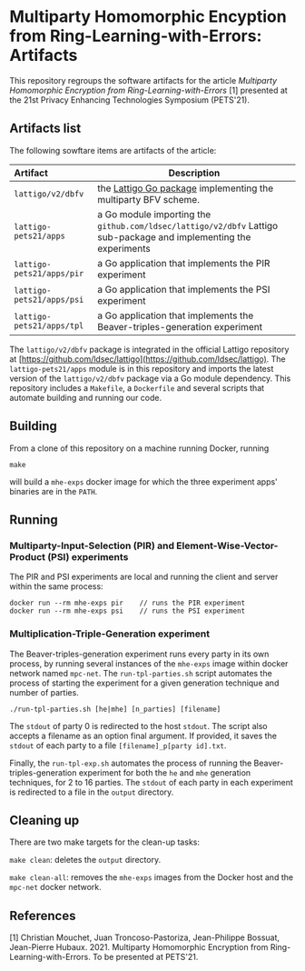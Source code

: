 # Multiparty Homomorphic Encyption from Ring-Learning-with-Errors: Artifacts

This repository regroups the software artifacts for the article _Multiparty Homomorphic Encryption from Ring-Learning-with-Errors_ [1] presented at the 21st Privacy Enhancing Technologies Symposium (PETS'21).

## Artifacts list

The following sowftare items are artifacts of the article:

| Artifact                               | Description                                                                                                        |
| :------------------------------------- | -----------------------------------------------------------------------------------------------------------------  |
|  `lattigo/v2/dbfv`                     | the [Lattigo Go package](https://github.com/ldsec/lattigo/tree/master/dbfv) implementing the multiparty BFV scheme.|
|  `lattigo-pets21/apps`                 | a Go module importing the `github.com/ldsec/lattigo/v2/dbfv` Lattigo sub-package and implementing the experiments  |
|  `lattigo-pets21/apps/pir`             | a Go application that implements the PIR experiment                                                                |
|  `lattigo-pets21/apps/psi`             | a Go application that implements the PSI experiment                                                                |
|  `lattigo-pets21/apps/tpl`             | a Go application that implements the Beaver-triples-generation experiment                                          |


The `lattigo/v2/dbfv` package is integrated in the official Lattigo repository at [https://github.com/ldsec/lattigo](https://github.com/ldsec/lattigo).
The `lattigo-pets21/apps` module is in this repository and imports the latest version of the `lattigo/v2/dbfv` package via a Go module dependency.
This repository includes a `Makefile`, a `Dockerfile` and several scripts that automate building and running our code. 

## Building

From a clone of this repository on a machine running Docker, running
```
make
```
will build a `mhe-exps` docker image for which the three experiment apps' binaries are in the `PATH`.

## Running

### Multiparty-Input-Selection (PIR) and Element-Wise-Vector-Product (PSI) experiments

The PIR and PSI experiments are local and running the client and server within the same process:
```
docker run --rm mhe-exps pir    // runs the PIR experiment
docker run --rm mhe-exps psi    // runs the PSI experiment
```

### Multiplication-Triple-Generation experiment

The Beaver-triples-generation experiment runs every party in its own process, by running several instances of the `mhe-exps` image within docker network named `mpc-net`.
The `run-tpl-parties.sh` script automates the process of starting the experiment for a given generation technique and number of parties. 
```
./run-tpl-parties.sh [he|mhe] [n_parties] [filename]
```
The `stdout` of party 0 is redirected to the host `stdout`. The script also accepts a filename as an option final argument.
If provided, it saves the `stdout` of each party to a file `[filename]_p[party id].txt`. 

Finally, the `run-tpl-exp.sh` automates the process of running the Beaver-triples-generation experiment for both the `he` and `mhe` generation techniques, for 2 to 16 parties. The `stdout` of each party in each experiment is redirected to a file in the `output` directory.

## Cleaning up

There are two make targets for the clean-up tasks: 

`make clean`: deletes the `output` directory.

`make clean-all`: removes the `mhe-exps` images from the Docker host and the `mpc-net` docker network.

## References

[1] Christian Mouchet, Juan Troncoso-Pastoriza, Jean-Philippe Bossuat, Jean-Pierre Hubaux. 2021. Multiparty Homomorphic Encryption from Ring-Learning-with-Errors. To be presented at PETS'21.
